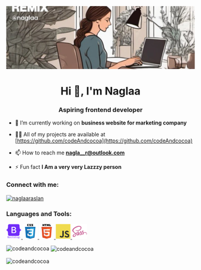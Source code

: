 <div class="banner" align="center"><img src="https://github.com/codeAndcocoa/codeAndcocoa/blob/main/WhatsApp%20Image%202025-07-26%20at%2020.28.31.jpeg?raw=true"></div>
<h1 align="center">Hi 👋, I'm Naglaa</h1>
<h3 align="center">Aspiring frontend developer</h3>

- 🔭 I’m currently working on **business website for marketing company**

- 👨‍💻 All of my projects are available at [https://github.com/codeAndcocoa](https://github.com/codeAndcocoa)

- 📫 How to reach me **nagla__r@outlook.com**

- ⚡ Fun fact **I Am a very very Lazzzy person**

<h3 align="left">Connect with me:</h3>
<p align="left">
<a href="https://linkedin.com/in/naglaaraslan" target="blank"><img align="center" src="https://raw.githubusercontent.com/rahuldkjain/github-profile-readme-generator/master/src/images/icons/Social/linked-in-alt.svg" alt="naglaaraslan" height="30" width="40" /></a>
</p>

<h3 align="left">Languages and Tools:</h3>
<p align="left"> <a href="https://getbootstrap.com" target="_blank" rel="noreferrer"> <img src="https://raw.githubusercontent.com/devicons/devicon/master/icons/bootstrap/bootstrap-plain-wordmark.svg" alt="bootstrap" width="40" height="40"/> </a> <a href="https://www.w3schools.com/css/" target="_blank" rel="noreferrer"> <img src="https://raw.githubusercontent.com/devicons/devicon/master/icons/css3/css3-original-wordmark.svg" alt="css3" width="40" height="40"/> </a> <a href="https://www.w3.org/html/" target="_blank" rel="noreferrer"> <img src="https://raw.githubusercontent.com/devicons/devicon/master/icons/html5/html5-original-wordmark.svg" alt="html5" width="40" height="40"/> </a> <a href="https://developer.mozilla.org/en-US/docs/Web/JavaScript" target="_blank" rel="noreferrer"> <img src="https://raw.githubusercontent.com/devicons/devicon/master/icons/javascript/javascript-original.svg" alt="javascript" width="40" height="40"/> </a> <a href="https://sass-lang.com" target="_blank" rel="noreferrer"> <img src="https://raw.githubusercontent.com/devicons/devicon/master/icons/sass/sass-original.svg" alt="sass" width="40" height="40"/> </a> </p>

<p><img align="left" src="https://github-readme-stats.vercel.app/api/top-langs?username=codeandcocoa&show_icons=true&locale=en&layout=compact" alt="codeandcocoa" /></p>

<p>&nbsp;<img align="center" src="https://github-readme-stats.vercel.app/api?username=codeandcocoa&show_icons=true&locale=en" alt="codeandcocoa" /></p>

<p><img align="center" src="https://github-readme-streak-stats.herokuapp.com/?user=codeandcocoa&" alt="codeandcocoa" /></p>
